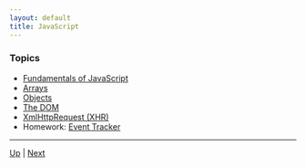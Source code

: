 ```yaml
---
layout: default
title: JavaScript
---
```


### Topics
*  [Fundamentals of JavaScript](fundamentals/README.md) 
*  [Arrays](arrays/README.md) 
*  [Objects](objects/README.md) 
*  [The DOM](dom/README.md) 
*  [XmlHttpRequest (XHR)](xhr/README.md) 
* Homework:  [Event Tracker](eventTracker/README.md) 

<hr>

[Up](../README.md) | [Next](fundamentals/README.md)
